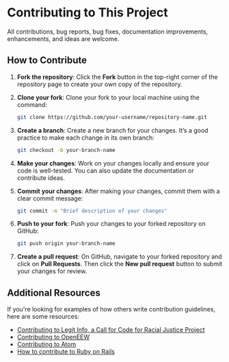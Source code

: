 # Contributing to This Project

All contributions, bug reports, bug fixes, documentation improvements, enhancements, and ideas are welcome.

## How to Contribute

1. **Fork the repository**: Click the **Fork** button in the top-right corner of the repository page to create your own copy of the repository.

2. **Clone your fork**: Clone your fork to your local machine using the command:
   ```bash
   git clone https://github.com/your-username/repository-name.git
   ```

3. **Create a branch**: Create a new branch for your changes. It’s a good practice to make each change in its own branch:
   ```bash
   git checkout -b your-branch-name
   ```

4. **Make your changes**: Work on your changes locally and ensure your code is well-tested. You can also update the documentation or contribute ideas.

5. **Commit your changes**: After making your changes, commit them with a clear commit message:
   ```bash
   git commit -m "Brief description of your changes"
   ```

6. **Push to your fork**: Push your changes to your forked repository on GitHub:
   ```bash
   git push origin your-branch-name
   ```

7. **Create a pull request**: On GitHub, navigate to your forked repository and click on **Pull Requests**. Then click the **New pull request** button to submit your changes for review.

## Additional Resources

If you're looking for examples of how others write contribution guidelines, here are some resources:

- [Contributing to Legit Info, a Call for Code for Racial Justice Project](https://github.com/call-for-code/legit-info/blob/master/CONTRIBUTING.md)
- [Contributing to OpenEEW](https://github.com/OpenEEW/OpenEEW/blob/master/CONTRIBUTING.md)
- [Contributing to Atom](https://github.com/atom/atom/blob/master/CONTRIBUTING.md)
- [How to contribute to Ruby on Rails](https://github.com/rails/rails/blob/main/CONTRIBUTING.md)
